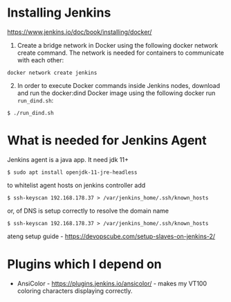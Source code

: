 # Installing Jenkins
https://www.jenkins.io/doc/book/installing/docker/

1. Create a bridge network in Docker using the following docker network create command. The network is needed for containers to communicate with each other:
```
docker network create jenkins
```

2. In order to execute Docker commands inside Jenkins nodes, download and run the docker:dind Docker image using the following docker run `run_dind.sh`:
```
$ ./run_dind.sh
```


# What is needed for Jenkins Agent

Jenkins agent is a java app. It need jdk 11+
```
$ sudo apt install openjdk-11-jre-headless
```

to whitelist agent hosts on jenkins controller add
```
$ ssh-keyscan 192.168.178.37 > /var/jenkins_home/.ssh/known_hosts
```
or, of DNS is setup correctly to resolve the domain name

```
$ ssh-keyscan 192.168.178.37 > /var/jenkins_home/.ssh/known_hosts
```

ateng setup guide - https://devopscube.com/setup-slaves-on-jenkins-2/

# Plugins which I depend on
* AnsiColor - https://plugins.jenkins.io/ansicolor/ - makes my VT100 coloring characters displaying correctly.
